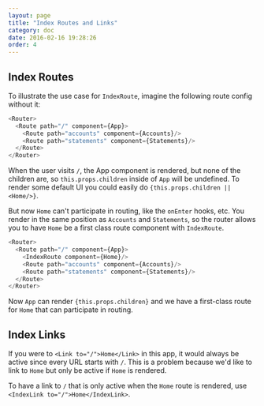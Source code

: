 ```yaml
---
layout: page
title: "Index Routes and Links"
category: doc
date: 2016-02-16 19:28:26
order: 4
---
```

## Index Routes

To illustrate the use case for `IndexRoute`, imagine the following route
config without it:

```js
<Router>
  <Route path="/" component={App}>
    <Route path="accounts" component={Accounts}/>
    <Route path="statements" component={Statements}/>
  </Route>
</Router>
```

When the user visits `/`, the App component is rendered, but none of the
children are, so `this.props.children` inside of `App` will be undefined.
To render some default UI you could easily do `{this.props.children ||
<Home/>}`.

But now `Home` can't participate in routing, like the `onEnter` hooks,
etc. You render in the same position as `Accounts` and `Statements`, so
the router allows you to have `Home` be a first class route component with
`IndexRoute`.

```js
<Router>
  <Route path="/" component={App}>
    <IndexRoute component={Home}/>
    <Route path="accounts" component={Accounts}/>
    <Route path="statements" component={Statements}/>
  </Route>
</Router>
```

Now `App` can render `{this.props.children}` and we have a first-class
route for `Home` that can participate in routing.

## Index Links

If you were to `<Link to="/">Home</Link>` in this app, it would always
be active since every URL starts with `/`. This is a problem because
we'd like to link to `Home` but only be active if `Home` is rendered.

To have a link to `/` that is only active when the `Home` route is
rendered, use `<IndexLink to="/">Home</IndexLink>`.
